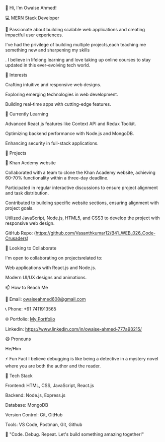 👋 Hi, I'm Owaise Ahmed!

💻 MERN Stack Developer

🌟 Passionate about building scalable web applications and creating impactful user experiences.

I've had the privilege of building multiple projects,each teaching me something new and sharpening my skills

. I believe in lifelong learning and love taking up online courses to stay updated in this ever-evolving tech world.

👀 Interests

Crafting intuitive and responsive web designs.

Exploring emerging technologies in web development.

Building real-time apps with cutting-edge features.


🌱 Currently Learning

Advanced React.js features like Context API and Redux Toolkit.

Optimizing backend performance with Node.js and MongoDB.

Enhancing security in full-stack applications.


💼 Projects

🔗 Khan Acdemy website

Collaborated with a team to clone the Khan Academy website, achieving 60-70% functionality within a three-day deadline.

Participated in regular interactive discussions to ensure project alignment and task distribution.

Contributed to building specific website sections, ensuring alignment with project goals.

Utilized JavaScript, Node.js, HTML5, and CSS3 to develop the project with responsive web design.

GitHub Repo: (https://github.com/Vasanthkumar12/B41_WEB_026_Code-Crusaders)

💞️ Looking to Collaborate

I'm open to collaborating on projectsrelated to:

Web applications with React.js and Node.js.

Modern UI/UX designs and animations.

📫 How to Reach Me


📧 Email: owaiseahmed608@gmail.com

📞 Phone: +91 7411913565

🌐 Portfolio: [My Portfolio](https://owaiseaahmed.github.io/)

Linkedin: https://www.linkedin.com/in/owaise-ahmed-777a93215/

😄 Pronouns

He/Him

⚡ Fun Fact
I believe debugging is like being a detective in a mystery novel where you are both the author and the reader.

🚀 Tech Stack

Frontend: HTML, CSS, JavaScript, React.js

Backend: Node.js, Express.js

Database: MongoDB

Version Control: Git, GitHub

Tools: VS Code, Postman, Git, Github

🎯 "Code. Debug. Repeat. Let's build something amazing together!"
